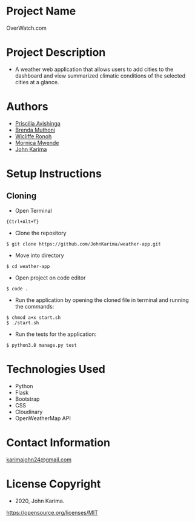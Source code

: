 # Project Name 
OverWatch.com

# Project Description 
- A weather web application that allows users to add cities to the dashboard and view summarized climatic conditions of the selected cities at a glance.

# Authors
- [Priscilla Avishinga](https://github.com/priscillapepe)
- [Brenda Muthoni](https://github.com/Muthoni2000)
- [Wicliffe Ronoh](https://github.com/wikky2012)
- [Mornica Mwende](https://github.com/mornicamwende)
- [John Karima](https://github.com/JohnKarima)

# Setup Instructions 

## Cloning

- Open Terminal
```
{Ctrl+Alt+T}
```
- Clone the repository 
```
$ git clone https://github.com/JohnKarima/weather-app.git
```
- Move into directory 
```
$ cd weather-app
```
- Open project on code editor 
```
$ code . 
```
- Run the application by opening the cloned file in terminal and running the commands:
```
$ chmod a+x start.sh
$ ./start.sh
```
- Run the tests for the application:
```
$ python3.8 manage.py test
```

# Technologies Used
- Python
- Flask
- Bootstrap
- CSS
- Cloudinary
- OpenWeatherMap API

# Contact Information
karimajohn24@gmail.com

# License Copyright 
- 2020, John Karima.

https://opensource.org/licenses/MIT